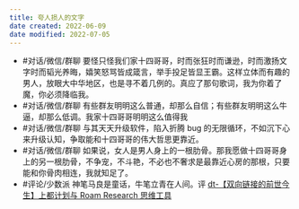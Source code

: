 ```yaml
---
title: 夸人损人的文字
date created: 2022-06-09
date modified: 2022-07-05
---
```

- #对话/微信/群聊 要怪只怪我们家十四哥哥，时而张狂时而谦逊，时而激扬文字时而韬光养晦，嬉笑怒骂皆成箴言，举手投足皆显王霸。这样立体而有趣的男人，放眼大中华地区，也是寻不着几例的。真应了那句歌词，我为你着了魔，你必须降临我。
- #对话/微信/群聊 有些群友明明这么普通，却那么自信；有些群友明明这么牛逼，却那么低调。我家十四哥哥明明这么值得我
- #对话/微信/群聊 与其天天升级软件，陷入折腾 bug 的无限循环，不如沉下心来升级认知，争取能和十四哥哥的伟大哲思更靠近。
- #对话/微信/群聊 如果说，女人是男人身上的一根肋骨。那我愿做十四哥哥身上的另一根肋骨，不争宠，不斗艳，不必也不奢求是最靠近心房的那根，只要能和你骨肉相连，我就知足了。
- #评论/少数派 神笔马良是童话，牛笔立青在人间。评 [dt-【双向链接的前世今生】上都计划与 Roam Research 思维工具](x-devonthink-item://BF9F0C1B-CDB2-4407-A7E9-618266BAEBDB)
